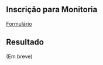 ## Inscrição para Monitoria

[Formulário](https://forms.gle/LQQr1RAKeRtqhA6T8)

## Resultado
(Em breve)

